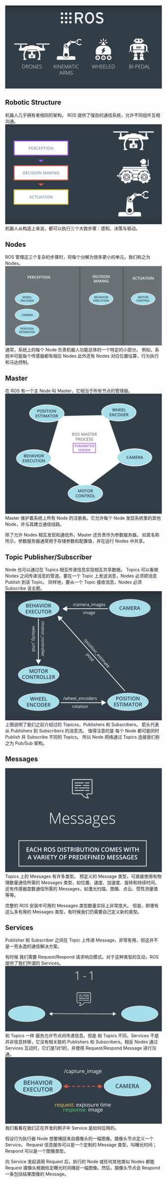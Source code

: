 ![ROS_cover](./img/ROS_cover.png)
## Robotic Structure
机器人几乎拥有者相同的架构。
ROS 提供了强劲的通信系统，允许不同组件互相沟通。
![robotic_structure](./img/robotic_structure.png)
机器人从构造上来说，都可以执行三个大致步骤：感知、决策与驱动。
## Nodes
ROS 管理这三个复杂的步骤时，将每个分解为很多更小的单元，我们称之为 Nodes。
![nodes](./img/node.png)
通常，系统上的每个 Node 负责机器人功能总体的一个特定的小部分。
例如，系统中可能每个传感器都有相应 Nodes
此外还有 Nodes 对应位置估算，行为执行和马达控制。
## Master
在 ROS 有一个主 Node 叫 Master，它相当于所有节点的管理器。
![masters](./img/master.png)
Master 维护着系统上所有 Node 的注册表。它允许每个 Node 发现系统里的其他 Node，并与其建立通信线路。

除了允许 Nodes 相互发现和通信外，Master 还负责作为参数服务器。
如其名称所示，参数服务器通常用于存储参数和配置值，并在运行 Nodes 中共享。
## Topic Publisher/Subscriber
Node 也可以通过在 Topics 相互传递信息实现相互共享数据。
Topics 可以看做 Nodes 之间传递消息的管道。要在一个 Topic 上发送消息，Nodes 必须把消息 Publish 到该 Topic。
同样地，要从一个 Topic 接收消息，Nodes 必须 Subscribe 该主题。
![topics](./img/topic.png)
上图说明了我们之前介绍过的 Topicss，Publishers 和 Subscribers。
箭头代表从 Publishers 到 Subscribers 的消息流。
值得注意的是 每个 Node 都可能同时 Publish 并 Subscribe 不同的 Topics。
所以 Node 网络通过 Topics 连接我们称之为 Pub/Sub 架构。
## Messages
![messages](./img/message.png)
Topics 上的 Messages 有许多类型。
预定义的 Message 类型，可直接使用有物理数量通信所需的 Messages 类型，如位置、速度、加速度、旋转和持续时间。还有传感器度数通信所需的 Messages，如激光扫描、图像、点云、惯性测量值等等。

完整的 ROS 安装中可用的 Messages 类型数量实际上非常庞大。
但是，即便有这么多有用的 Messages 类型，有时候我们仍需要自己定义新的类型。

## Services
Publisher 和 Subscriber 之间在 Topic 上传递 Message，非常有用，但这并不是一劳永逸的通信解决方案。

有时候 我们需要 Request/Respond 请求响应模式。对于这种类型的互动，ROS 提供了我们所谓的 Services。
![services](./img/service.png)
和 Topics 一样 服务允许节点间传递信息。但是 和 Topics 不同，Services 不是并非信息转移，它没有相关联的 Publishers 和 Subscribers。相反 Nodes 通过 Services 互动时，它们是1对1的，并使用 Request/Respond  Message 进行沟通。
![request_respond](./img/request_respond.png)
我们看看在我们正在开发的例子中 Service 是如何应用的。

假设行为执行器 Node 想要捕捉来自摄像头的一幅图像。摄像头节点定义一个 Service。
Request 信息服务可以是一个定制的 Message 类型，叫曝光时间；Respond 可以是一个图像类型。

向 Service 发起调用 Request 后，执行的 Node 或任何其他类似 Nodes 都能 Request 摄像头根据给定曝光时间捕捉一幅图像。然后，摄像头节点会 Respond  一条包括结果图像的 Message。
